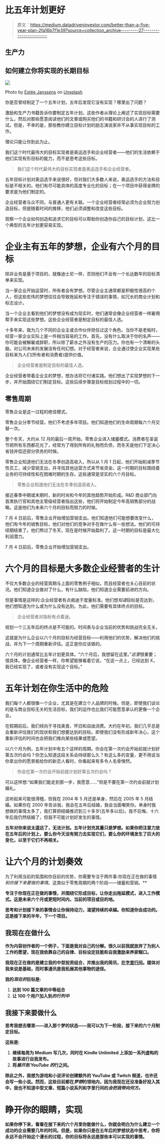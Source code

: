 # 比五年计划更好

> 原文：<https://medium.datadriveninvestor.com/better-than-a-five-year-plan-2fa16b7f1e39?source=collection_archive---------27----------------------->

## 生产力

## 如何建立你将实现的长期目标

![](img/90d9f01f18572d849b98377e211e1a40.png)

Photo by [Estée Janssens](https://unsplash.com/@esteejanssens?utm_source=medium&utm_medium=referral) on [Unsplash](https://unsplash.com?utm_source=medium&utm_medium=referral)

你是否曾经制定了一个五年计划，五年后发现它没有实现？哪里出了问题？

激励和生产力书籍告诉你要制定五年计划。这些作者从理论上阐述了实现目标需要什么，然后对那些愿意阅读他们的文章或购买他们的书籍和研讨会的人进行了测试。但是，不幸的是，那些教你建立目标计划的励志演说家并不从事实现目标的工作。

理论只能让你到此为止。

我们这个时代最伟大的目标实现者是奥运选手和企业经营者——他们的生活依赖于他们实现有形目标的能力，而不是思考这些目标。

> 我们这个时代最伟大的目标实现者是奥运选手和企业经营者。

五年目标计划对奥运选手来说很好，但对我们大多数人来说，奥运选手的方法和目标是不相关的。他们有尽可能具体的高度专业化的目标；在一个项目中获得金牌的要求是为他们制定的。

企业经营者与众不同，与普通人更有关联。一个企业经营者经常必须为企业努力创造目标，但是随着时间的推移，他们必须调整和改变这些目标。

观察一个企业如何创造和追求它的目标可以帮助你创造你自己的目标计划，这比一个典型的五年计划更容易实现。

# 企业主有五年的梦想，企业有六个月的目标

除非业务是基于项目的，就像迪士尼一样，否则他们不会有一个长达数年的目标清单来实现。

当一家企业开始运营时，所有者会有梦想。尽管企业主通常都是积极性很高的个人，但这些宏伟的梦想往往会导致拖延和专注于错误的事情，如冗长的商业计划和标志设计。

当一个企业主看到他们的梦想没有成为现实时，他们通常会像企业经营者一样雇佣帮手来实现这些梦想。这些企业经营者是制定目标的最佳人选。

十多年来，我为几个不同的企业主或合作伙伴担任过这个角色。当你不是老板时，经营一家企业实际上是一件相当容易的工作。首先，没有什么取决于你的名声——你可能会被解雇或辞职，所以除了薪水之外没有生产的压力。你也有一个清晰的头脑，对公司未来的发展没有任何幻想。对于经营者来说，企业通过使企业实现某些目标来为人们(所有者和消费者)提供价值。

> 企业经营者是制定目标的最佳人选。

企业经营者带着企业主的梦想，想办法将它付诸实践。他们想出了实现梦想的下一步，并开始围绕它们制定目标。这些后续步骤是目标规划过程中的一切。

## 零售周期

零售企业是这一过程的绝佳模式。

零售企业分季节经营。他们不考虑多年项目。他们知道他们的生命周期每六个月交替一次。

整个冬天，大约从 12 月的最后一周开始，零售企业进入储蓄模式。消费者在圣诞节把所有东西都花光了，经常为了得到所有的礼物而负债，而冬天是他们下定决心省钱并偿还部分债务的时候。

零售企业知道他们无法在冬季创造高收入，所以从 1 月 1 日起，他们开始削减季节性员工，减少营销支出，并寻找其他运营方式来节省资金。这一时期的目标围绕着业务的可持续性和在困难时期的生存。这些通常是坚实的六个月目标。

> 零售企业知道他们无法在冬季创造高收入。

接近春季中期或末期时，新的时尚和今年的其他趋势开始形成。R&D 商业部门向首席执行官和其他主管级经营者指出这些，他们将开始制定今年高销售部分的战略。这是他们为未来六个月的目标而努力的时候。

7 月 4 日前后，零售企业开始增加营销支出。他们知道他们可能想要改变什么，他们有今年的销售目标，他们对他们的竞争对手在做什么有一些想法。他们的可持续期结束了。他们熬过了冬天，现在是时候开始盈利了。这一时期的目标是最大化利润潜力。

7 月 4 日前后，零售企业开始增加营销支出。

# 六个月的目标是大多数企业经营者的生计

不仅大多数企业的经营周期与上面的零售例子相似，而且经营者也关心目前的状况。他们知道企业做对了什么，有什么缺陷，他们知道企业需要前进的方向。

但是事情是这样的:企业经营者有点痴迷于度量标准。他们想*知道*目标是否达到，他们想知道为什么或为什么没有达到。为此，他们需要有具体终点的目标。

> 企业经营者对指标有点着迷。

规划一个三五年后的终点是不可能的。时间表与企业当前的优势和挑战完全无关。

这就是为什么企业以六个月的目标为经营目标——利用他们的优势，解决他们的挑战，并为下一个周期重新评估。这正是你应该做的。

六个月的计划通常比五年计划更具体。“六个月后，我想留在这里。”*这里*很重要；很具体。像企业经营者一样，你希望能够看着它说，“在这一点上，已经达到 X，我已经实现了，或者没有实现这个目标。”

# 五年计划在你生活中的危险

我们每个人都很像一个企业，尤其是在建立个人品牌的时候。但是，即使我们谈论的是与商业目标无关的生活目标，我们的运作也比我们可能愿意承认的更像一个企业。

在假期前后，我们倾向于寻找美食、怀旧和自由消费。大约在年初，我们几乎总是会重新评估我们的现状和我们想要达到的目标。即使我们没有形成新年决心，这个重新评估的时间也会把我们推向某些结果或愿望。

以六个月为例，五年计划中有五个这样的周期。你会在第一次约会开始前就计划好第五次约会吗？你怎么知道这段关系会持续那么久？有这么多的变量，更不用说当你拿出你的愿景板给你的新恋人看时，你看起来有多令人毛骨悚然。

> 你会在第一次约会开始前就计划好第五次约会吗？

可以这样想:“如果我们能走到那一步，我愿意……”但是不要在第一次约会前就计划婚礼。

这听起来可能很滑稽，但我在 2004 年 5 月还是单身，然后在 2005 年 5 月结婚。如果你在 2000 年告诉我，我会在五年后结婚，我会当面嘲笑你。单身时我想做的事情太多了，我打算把结婚推迟到三十多岁(五年多以后)。我不后悔，十六年后我仍然结婚了，但我不可能计划好发生的事情。

**五年对你来说太遥远了，无法计划。五年计划充其量只是梦想。如果你把注意力放在五年后的计划上，要么你今天没有努力去实现它们，要么你的环境发生了巨大的变化，以至于它们不再相关。**

# 让六个月的计划奏效

为了利用当前的氛围和你目前的优势，你需要专注于两件事:你现在正在做的事情*和你接下来要做的事情*。这类似于零售周期的两个阶段——储蓄和营销。**

**专注于你现在正在做的事情，并围绕它形成目标，让你走出拖延模式，进入工作模式。这是未来六个月或更短时间内，当前的项目或目的地。**

**思考和计划接下来的事情会让你保持动力，渴望持续的卓越。你知道你会成功的。这是接下来的半年，下一个项目。**

## **我现在在做什么**

**作为内容创作者的一个例子，下面是我对自己的分解。很久以前我就放弃了为别人工作的愿望，现在我依靠自己的自律、目标设定技能和自我激励来养家糊口。**

**我现在正在做的是建立我的中型投资组合，并推出我的简讯，[在字里行间](https://ryanmdanks.substack.com/about)。媒体对我来说是基础，而时事通讯是我拓展其他事物的途径。**

**我的*现在的*目标是:**

1.  **达到 100 篇文章的中等组合**
2.  **让 100 个用户加入到*的行列中***

## **我接下来要做什么**

**思考我想去哪里——进入那个梦的状态——我可以为下一阶段，接下来的六个月制定目标。**

**这些是:**

1.  **继续每周为 Medium 写几次，同时在 Kindle Unlimited 上添加一系列虚构的故事进行自我发布。**
2.  **将*展开到 YouTube 的*行之间。**

**除此之外，我想为游戏和小说评论创建额外的 YouTube 或 Twitch 频道，也许还会写一些小说。然而，这些目前都在*梦想*的领地内，因为我现在还没准备好投入其中，我也不知道中型文章、短篇小说系列和字里行间的*会把我带向何方。***

# **睁开你的眼睛，实现**

**如果你停下来，看看在接下来的六个月里你能做什么，你就会明白为什么建立一个成功的企业需要几年的时间。但是，如果你只是在五年后的梦想状态中思考，你将永远不会开始这个漫长的过程，你的目标将永远是那些本可以实现的事情。**